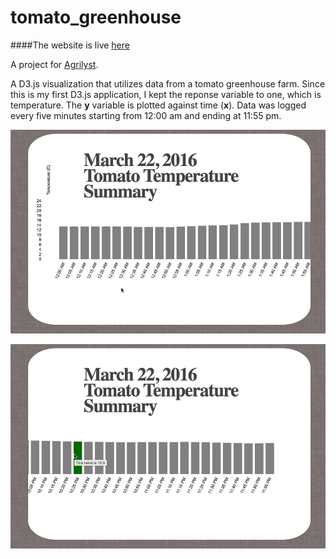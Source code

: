 # tomato_greenhouse

####The website is live [here](http://kaira.one/tomato_greenhouse)

A project for [Agrilyst](http://agrilyst.com/).

A D3.js visualization that utilizes data from a tomato greenhouse farm. Since this is my first D3.js application,
I kept the reponse variable to one, which is temperature. The <strong>y</strong> variable is plotted against time (<strong>x</strong>).
Data was logged every five minutes starting from 12:00 am and ending at 11:55 pm.

![tomato demo](tomato-0.gif "tomato-0")

![tomato demo](tomato-1.gif "tomato-1")
